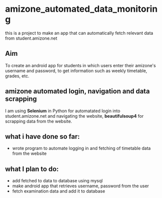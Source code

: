 # amizone_automated_data_monitoring
this is a project to make an app that can automatically fetch relevant data from student.amizone.net

## Aim
To create an android app for students in which users enter their amizone's username and password, to get information such as weekly timetable, grades, etc. 
## amizone automated login, navigation and data scrapping
I am using **Selenium** in Python for automatated login into student.amizone.net and navigating the website,
**beautifulsoup4** for scrapping data from the website.

## what i have done so far:
* wrote program to automate logging in and fetching of timetable data from the website

## what I plan to do:
* add fetched to data to database using mysql
* make android app that retrieves username, password from the user
* fetch examination data and add it to database
